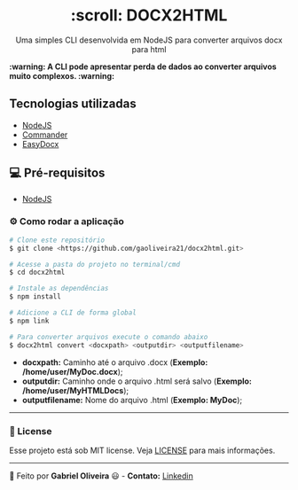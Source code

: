 <p align="center">
  <h1 align="center">:scroll: DOCX2HTML</h1>
  <p align="center">Uma simples CLI desenvolvida em NodeJS para converter arquivos docx para html</p>
  <b align="center">:warning: A CLI pode apresentar perda de dados ao converter arquivos muito complexos. :warning:</b>
</p>

## Tecnologias utilizadas

- [NodeJS](https://nodejs.org/en/)
- [Commander](https://github.com/tj/commander.js/#installation)
- [EasyDocx](https://www.npmjs.com/package/node-easy-docx)

## :computer: Pré-requisitos

- [NodeJS](https://nodejs.org/en/)

### ⚙️ Como rodar a aplicação

```bash
# Clone este repositório
$ git clone <https://github.com/gaoliveira21/docx2html.git>

# Acesse a pasta do projeto no terminal/cmd
$ cd docx2html

# Instale as dependências
$ npm install

# Adicione a CLI de forma global
$ npm link

# Para converter arquivos execute o comando abaixo
$ docx2html convert <docxpath> <outputdir> <outputfilename>

```

- **docxpath:** Caminho até o arquivo .docx (**Exemplo: /home/user/MyDoc.docx**);
- **outputdir:** Caminho onde o arquivo .html será salvo (**Exemplo: /home/user/MyHTMLDocs**);
- **outputfilename:** Nome do arquivo .html (**Exemplo: MyDoc**);

---

### :memo: License
Esse projeto está sob MIT license. Veja [LICENSE](https://github.com/gaoliveira21/bootcamp-gostack-fastfeet-api/blob/master/LICENSE.md) para mais informações.

---

:construction_worker: Feito por **Gabriel Oliveira** :smiley: - **Contato:** <a href="https://www.linkedin.com/in/gabriel-jos%C3%A9-de-oliveira-633962197/">Linkedin</a>
